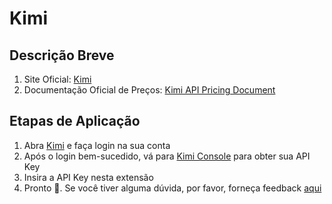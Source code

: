 # Kimi

## Descrição Breve

1. Site Oficial: [Kimi](https://platform.moonshot.cn/)
2. Documentação Oficial de Preços: [Kimi API Pricing Document](https://platform.moonshot.cn/docs/pricing/chat#%E8%AE%A1%E8%B4%B9%E5%9F%BA%E6%9C%AC%E6%A6%82%E5%BF%B5)

## Etapas de Aplicação

1. Abra [Kimi](https://platform.moonshot.cn/console/api-keys) e faça login na sua conta
2. Após o login bem-sucedido, vá para [Kimi Console](https://platform.moonshot.cn/console/api-keys) para obter sua API Key
3. Insira a API Key nesta extensão
4. Pronto 🎉. Se você tiver alguma dúvida, por favor, forneça feedback [aqui](https://github.com/immersive-translate/immersive-translate/issues/137)